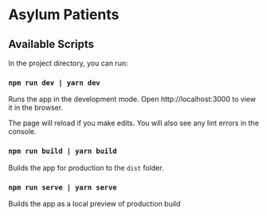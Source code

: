 # Asylum Patients

## Available Scripts

In the project directory, you can run:

### `npm run dev | yarn dev`

Runs the app in the development mode.
Open http://localhost:3000 to view it in the browser.

The page will reload if you make edits.
You will also see any lint errors in the console.

### `npm run build | yarn build`

Builds the app for production to the `dist` folder.

### `npm run serve | yarn serve`

Builds the app as a local preview of production build
